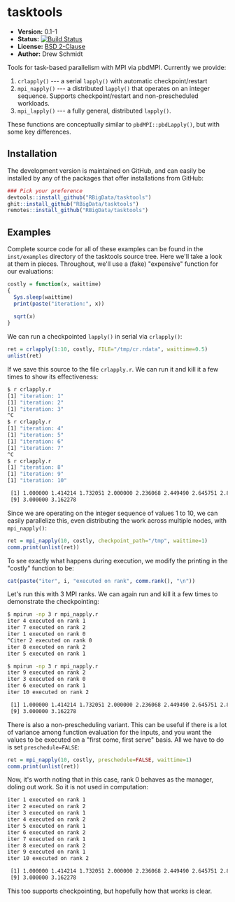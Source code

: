 # tasktools

* **Version:** 0.1-1
* **Status:** [![Build Status](https://travis-ci.org/RBigData/tasktools.png)](https://travis-ci.org/RBigData/tasktools)
* **License:** [BSD 2-Clause](http://opensource.org/licenses/BSD-2-Clause)
* **Author:** Drew Schmidt


Tools for task-based parallelism with MPI via pbdMPI. Currently we provide:

1. `crlapply()` --- a serial `lapply()` with automatic checkpoint/restart
2. `mpi_napply()` --- a distributed `lapply()` that operates on an integer sequence. Supports checkpoint/restart and non-prescheduled workloads.
3. `mpi_lapply()` --- a fully general, distributed `lapply()`.

These functions are conceptually similar to `pbdMPI::pbdLapply()`, but with some key differences.



## Installation

<!-- To install the R package, run:

```r
install.packages("tasktools")
``` -->

The development version is maintained on GitHub, and can easily be installed by any of the packages that offer installations from GitHub:

```r
### Pick your preference
devtools::install_github("RBigData/tasktools")
ghit::install_github("RBigData/tasktools")
remotes::install_github("RBigData/tasktools")
```



## Examples

Complete source code for all of these examples can be found in the `inst/examples` directory of the tasktools source tree. Here we'll take a look at them in pieces. Throughout, we'll use a (fake) "expensive" function for our evaluations:

```r
costly = function(x, waittime)
{
  Sys.sleep(waittime)
  print(paste("iteration:", x))
  
  sqrt(x)
}
```

We can run a checkpointed `lapply()` in serial via `crlapply()`:

```r
ret = crlapply(1:10, costly, FILE="/tmp/cr.rdata", waittime=0.5)
unlist(ret)
```

If we save this source to the file `crlapply.r`. We can run it and kill it a few times to show its effectiveness:

```bash
$ r crlapply.r 
[1] "iteration: 1"
[1] "iteration: 2"
[1] "iteration: 3"
^C
$ r crlapply.r 
[1] "iteration: 4"
[1] "iteration: 5"
[1] "iteration: 6"
[1] "iteration: 7"
^C
$ r crlapply.r 
[1] "iteration: 8"
[1] "iteration: 9"
[1] "iteration: 10"

 [1] 1.000000 1.414214 1.732051 2.000000 2.236068 2.449490 2.645751 2.828427
 [9] 3.000000 3.162278
```

Since we are operating on the integer sequence of values 1 to 10, we can easily parallelize this, even distributing the work across multiple nodes, with `mpi_napply()`:

```r
ret = mpi_napply(10, costly, checkpoint_path="/tmp", waittime=1)
comm.print(unlist(ret))
```

To see exactly what happens during execution, we modify the printing in the "costly" function to be:

```r
cat(paste("iter", i, "executed on rank", comm.rank(), "\n"))
```

Let's run this with 3 MPI ranks. We can again run and kill it a few times to demonstrate the checkpointing:

```bash
$ mpirun -np 3 r mpi_napply.r 
iter 4 executed on rank 1 
iter 7 executed on rank 2 
iter 1 executed on rank 0 
^Citer 2 executed on rank 0 
iter 8 executed on rank 2 
iter 5 executed on rank 1 

$ mpirun -np 3 r mpi_napply.r 
iter 9 executed on rank 2 
iter 3 executed on rank 0 
iter 6 executed on rank 1 
iter 10 executed on rank 2 

 [1] 1.000000 1.414214 1.732051 2.000000 2.236068 2.449490 2.645751 2.828427
 [9] 3.000000 3.162278
```

There is also a non-prescheduling variant. This can be useful if there is a lot of variance among function evaluation for the inputs, and you want the values to be executed on a "first come, first serve" basis. All we have to do is set `preschedule=FALSE`:

```r
ret = mpi_napply(10, costly, preschedule=FALSE, waittime=1)
comm.print(unlist(ret))
```

Now, it's worth noting that in this case, rank 0 behaves as the manager, doling out work. So it is not used in computation:

```bash
iter 1 executed on rank 1 
iter 2 executed on rank 2 
iter 3 executed on rank 1 
iter 4 executed on rank 2 
iter 5 executed on rank 1 
iter 6 executed on rank 2 
iter 7 executed on rank 1 
iter 8 executed on rank 2 
iter 9 executed on rank 1 
iter 10 executed on rank 2 

 [1] 1.000000 1.414214 1.732051 2.000000 2.236068 2.449490 2.645751 2.828427
 [9] 3.000000 3.162278
```

This too supports checkpointing, but hopefully how that works is clear.
